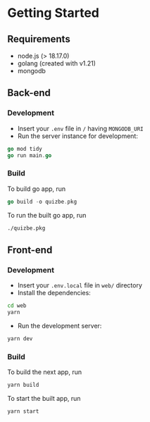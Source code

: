 # Getting Started

## Requirements

- node.js (> 18.17.0)
- golang (created with v1.21)
- mongodb

## Back-end

### Development

- Insert your ``.env`` file in `/` having ``MONGODB_URI``
- Run the server instance for development:

```go
go mod tidy
go run main.go
```

### Build

To build go app, run

```go
go build -o quizbe.pkg
```

To run the built go app, run

```sh
./quizbe.pkg
```

## Front-end

### Development

- Insert your ``.env.local`` file in ``web/`` directory
- Install the dependencies:

```sh
cd web
yarn
```

- Run the development server:

```sh
yarn dev
```

### Build

To build the next app, run

```sh
yarn build
```

To start the built app, run

```sh
yarn start
```
